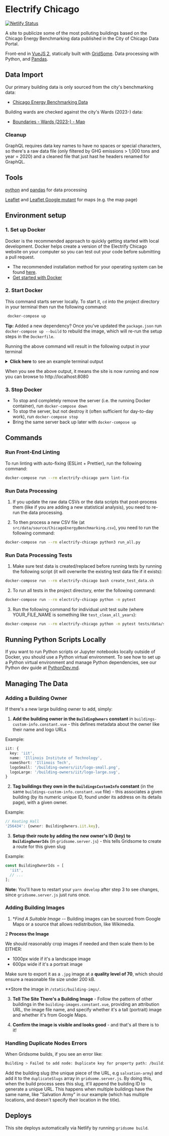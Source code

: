 # Electrify Chicago

[![Netlify Status](https://api.netlify.com/api/v1/badges/d777babe-6135-45a1-99dd-6377999b6127/deploy-status)](https://app.netlify.com/sites/radiant-cucurucho-d09bae/deploys)

A site to publicize some of the most polluting buildings based on the Chicago Energy Benchmarking data published in the City of Chicago Data Portal.

Front-end in [VueJS 2](https://v2.vuejs.org/), statically built with [GridSome](https://gridsome.org/). Data processing with Python, and [Pandas](https://pandas.pydata.org/).

## Data Import

Our primary building data is only sourced from the city's benchmarking data:

- [Chicago Energy Benchmarking Data](https://data.cityofchicago.org/Environment-Sustainable-Development/Chicago-Energy-Benchmarking/xq83-jr8c/about_data)

Building wards are checked against the city's Wards (2023-) data:

- [Boundaries - Wards (2023-) - Map](https://data.cityofchicago.org/Facilities-Geographic-Boundaries/Boundaries-Wards-2023-Map/cdf7-bgn3)

### Cleanup

GraphQL requires data key names to have no spaces or special characters, so there's a raw data file (only filtered by GHG emissions > 1,000 tons and year = 2020) and a cleaned file that just hast he headers renamed for GraphQL.

## Tools

[python](https://www.python.org/) and [pandas](https://pandas.pydata.org/)
for data processing

[Leaflet](https://www.npmjs.com/package/leaflet) and [Leaflet Google mutant](https://www.npmjs.com/package/leaflet.gridlayer.googlemutant) for maps (e.g. the map page)

## Environment setup

### **1. Set up Docker**

Docker is the recommended approach to quickly getting started with local development. Docker helps create a version of the Electrify Chicago website on your computer so you can test out your code before submitting a pull request.

- The recommended installation method for your operating system can be found [here](https://docs.docker.com/install/).
- [Get started with Docker](https://docs.docker.com/get-started/)

### **2. Start Docker**

This command starts server locally. To start it, `cd` into the project directory in your terminal then run the following command:

```bash
 docker-compose up
```

**Tip:** Added a new dependency? Once you've updated the `package.json` run
`docker-compose up --build` to rebuild the image, which will re-run the setup steps in the
`Dockerfile`.

Running the above command will result in the following output in your terminal

<details>
  <summary><strong>Click here</strong> to see an example terminal output</summary>
  <img width="662" alt="Screenshot 2024-04-05 at 7 23 04 PM" src="https://github.com/gaylem/electrify-chicago/assets/76500899/ad25d216-d58d-48f1-9f7c-16473db50537">
</details>

When you see the above output, it means the site is now running and now you can browse to http://localhost:8080

### **3. Stop Docker**

- To stop and completely remove the server (i.e. the running Docker container), run `docker-compose down`
- To stop the server, but not destroy it (often sufficient for day-to-day work), run `docker-compose stop`
- Bring the same server back up later with `docker-compose up`

## Commands

### Run Front-End Linting

To run linting with auto-fixing (ESLint + Prettier), run the following command:

```bash
docker-compose run --rm electrify-chicago yarn lint-fix
```

### Run Data Processing

1. If you update the raw data CSVs or the data scripts that post-process them (like if you are adding
   a new statistical analysis), you need to re-run the data processing.

2. To then process a new CSV file (at `src/data/source/ChicagoEnergyBenchmarking.csv`), you need to run the following command:

```bash
docker-compose run --rm electrify-chicago python3 run_all.py
```

### Run Data Processing Tests

1. Make sure test data is created/replaced before running tests by running the following script (it will overwrite the existing test data file if it exists):

```bash
docker-compose run --rm electrify-chicago bash create_test_data.sh
```

2. To run all tests in the project directory, enter the following command:

```bash
docker-compose run --rm electrify-chicago python -m pytest
```

3. Run the following command for individual unit test suite (where YOUR_FILE_NAME is something like
   `test_clean_all_years`):

```bash
docker-compose run --rm electrify-chicago python -m pytest tests/data/scripts/unit/YOUR_FILE_NAME.py
```

## Running Python Scripts Locally

If you want to run Python scripts or Jupyter notebooks locally outside of Docker, you should use a Python virtual environment. To see how to set up a Python virtual environment and manage Python dependencies, see our Python dev guide at [PythonDev.md](PythonDev.md).

## Managing The Data

### Adding a Building Owner

If there's a new large building owner to add, simply:

1. **Add the building owner in the `BuildingOwners` constant** in `buildings-custom-info.constant.vue` -
   this defines metadata about the owner like their name and logo URLs

Example:

```ts
iit: {
  key: 'iit',
  name: 'Illinois Institute of Technology',
  nameShort: 'Illinois Tech',
  logoSmall: '/building-owners/iit/logo-small.png',
  logoLarge: '/building-owners/iit/logo-large.svg',
}
```

2. **Tag buildings they own in the `BuildingsCustomInfo` constant** (in the same
   `buildings-custom-info.constant.vue` file) - this associates a given building (by its numeric unique
   ID, found under its address on its details page), with a given owner.

Example:

```ts
// Keating Hall
'256434': {owner: BuildingOwners.iit.key},
```

3. **Setup their route by adding the new owner's ID (key) to `BuildingOwnerIds`** (in
   `gridsome.server.js`) - this tells Gridsome to create a route for this given slug

Example:

```ts
const BuildingOwnerIds = [
  'iit',
  // ...
];
```

**Note:** You'll have to restart your `yarn develop` after step 3 to see changes, since
`gridsome.server.js` just runs once.

### Adding Building Images

1. \*_Find A Suitable Image_ -- Building images can be sourced from Google Maps or a source that allows redistribution, like
   Wikimedia.

2 **Process the Image**

We should reasonably crop images if needed and then scale them to be EITHER:

- 1000px wide if it's a landscape image
- 600px wide if it's a portrait image

Make sure to export it as a `.jpg` image at a **quality level of 70**, which should ensure a reasonable
file size under 200 kB.

\*\*Store the image in `/static/building-imgs/`.

3. **Tell The Site There's a Building Image** - Follow the pattern of other buildings in the
   `building-images.constant.vue`, providing an attribution URL, the image file name, and specify
   whether it's a tall (portrait) image and whether it's from Google Maps.

4. **Confirm the image is visible and looks good** - and that's all there is to it!

### Handling Duplicate Nodes Errors

When Gridsome builds, if you see an error like:

```sh
Building > Failed to add node: Duplicate key for property path: /building/salvation-army/
```

Add the building slug (the unique piece of the URL, e.g `salvation-army`) and add it to the
`duplicateSlugs` array in `gridsome.server.js`. By doing this, when the build process sees this
slug, it'll append the building ID to generate a unique URL. This happens when multiple buildings
have the same name, like "Salvation Army" in our example (which has multiple locations, and doesn't
specify their location in the title).

## Deploys

This site deploys automatically via Netlify by running `gridsome build`.
